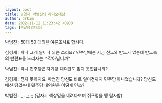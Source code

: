 ```yaml
---
layout: post
title: 김경재 박범진의 라디오대담
author: drkim
date: 2002-11-12 11:23:42 +0900
tags: [깨달음의대화]
---
```

박범진 : 50대 50 대의원 여론조사로 합시다.
  

  
김경재 : 아니 그게 말이나 되는 소리요? 민주당에는 지금 친노와 반노가 있는데 반노측의 반란표를 노리자는 수작아닙니까?
  

  
박범진 : 아니 민주당은 자기당 대의원도 믿지 못한답니까?
  

  
김경재 : 믿지 못하지요. 박범진 당신도 바로 얼마전까지 민주당 아니었습니까? 당신도 배신 땡겼는데 민주당 대의원을 어떻게 믿소?
  

  

  
박범진 : _ . _;;;; (갑자기 책상밑을 내려다보며 쥐구멍을 맹 탐사함)